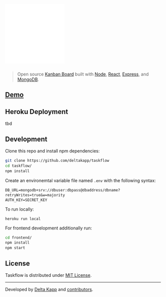 # ![Taskflow](frontend/public/logo192.png)

> Open source [Kanban Board](https://en.wikipedia.org/wiki/Kanban_(development)) built with [Node](https://nodejs.org/en/), [React](https://reactjs.org/), [Express](https://reactjs.org/), and [MongoDB](https://reactjs.org/).

## [Demo](https://www.taskflow.tech)

## Heroku Deployment

tbd

## Development

Clone this repo and install npm dependencies:
```bash
git clone https://github.com/deltakapp/taskflow
cd taskflow/
npm install
```

Create an environemtal variable file named `.env` with the following syntax:
```
DB_URL=mongodb+srv://dbuser:dbpass@dbaddress/dbname?retryWrites=true&w=majority
AUTH_KEY=SECRET_KEY
```

To run locally:
```
heroku run local
```

For frontend development additionally run:
```bash
cd frontend/ 
npm install
npm start
```

## License

Taskflow is distributed under [MIT License](https://github.com/deltakapp/taskflow/blob/main/LICENSE).

--- 

Developed by [Delta Kapp](https://deltak.app) and [contributors](https://github.com/deltakapp/taskflow/graphs/contributors).
